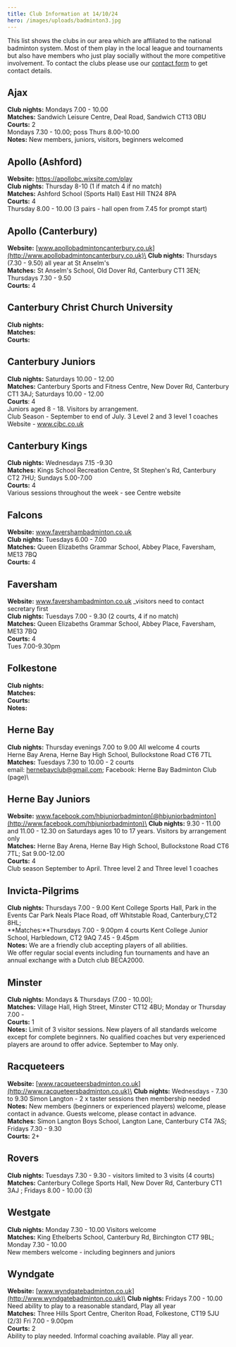 ```yaml
---
title: Club Information at 14/10/24
hero: /images/uploads/badminton3.jpg
---
```

This list shows the clubs in our area which are affiliated to the national badminton system. Most of them play in the local league and tournaments but also have members who just play socially without the more competitive involvement.  To contact the clubs please use our [contact form](https://www.nfrba.co.uk/contact/) to get contact details.

## Ajax

**Club nights:** Mondays 7.00 - 10.00\
**Matches:** Sandwich Leisure Centre, Deal Road, Sandwich CT13 0BU\
**Courts:** 2\
Mondays 7.30 - 10.00; poss Thurs 8.00-10.00\
**Notes:** New members, juniors, visitors, beginners welcomed

## Apollo (Ashford)

**Website:** <https://apollobc.wixsite.com/play>\
**Club nights:** Thursday 8-10 (1 if match 4 if no match)\
**Matches:** Ashford School (Sports Hall) East Hill TN24 8PA\
**Courts:** 4\
T﻿hursday 8.00 - 10.00 (3 pairs - hall open from 7.45 for prompt start)

## Apollo (Canterbury)

**Website:** [www.apollobadmintoncanterbury.co.uk](http://www.apollobadmintoncanterbury.co.uk)\
**Club nights:** Thursdays (7.30 - 9.50) all year at St Anselm's\
**Matches:** St Anselm's School, Old Dover Rd, Canterbury CT1 3EN; Thursdays 7.30 - 9.50\
**Courts:** 4

## Canterbury Christ Church University

**Club nights:** \
**Matches:**  \
**Courts:** 

## Canterbury Juniors

**Club nights:** Saturdays 10.00 - 12.00\
**Matches:** Canterbury Sports and Fitness Centre, New Dover Rd, Canterbury CT1 3AJ; Saturdays 10.00 - 12.00\
**Courts**: 4\
J﻿uniors aged 8 - 18. Visitors by arrangement.\
C﻿lub Season - September to end of July. 3 Level 2 and 3 level 1 coaches\
W﻿ebsite - www.cjbc.co.uk

## Canterbury Kings

**Club nights:** Wednesdays 7.15 -9.30\
**Matches:** Kings School Recreation Centre, St Stephen's Rd, Canterbury CT2 7HU; Sundays 5.00-7.00\
**Courts:** 4\
Various sessions throughout the week - see Centre website

## Falcons

**Website:** www.favershambadminton.co.uk [](http://www.favershambadminton.club)\
**Club nights:** Tuesdays 6.00 - 7.00 \
**Matches:** Queen Elizabeths Grammar School, Abbey Place, Faversham, ME13 7BQ\
**Courts:** 4

## Faversham

**Website:** www.favershambadminton.co.uk _visitors need to contact secretary first[](http://www.favershambadminton.club)\
**Club nights:** Tuesdays 7.00 - 9.30 (2 courts, 4 if no match)\
**Matches:** Queen Elizabeths Grammar School, Abbey Place, Faversham, ME13 7BQ\
**Courts:** 4\
T﻿ues 7.00-9.30pm 

## Folkestone

**Club nights:**\
**Matches:** \
**Courts:** \
**Notes:** 

## Herne Bay

**Club nights:** Thursday evenings 7.00 to 9.00  All welcome  4 courts\
Herne Bay Arena, Herne Bay High School, Bullockstone Road CT6 7TL\
**Matches:** Tuesdays 7.30 to 10.00 - 2 courts\
e﻿mail: hernebayclub@gmail.com; Facebook: Herne Bay Badminton Club (page)\

## Herne Bay Juniors

**Website:** www.facebook.com/hbjuniorbadminton[@hbjuniorbadminton](http://www.facebook.com/hbjuniorbadminton)\
**Club nights:** 9.30 - 11.00 and 11.00 - 12.30  on Saturdays ages 10 to 17 years. Visitors by arrangement only\
**Matches:** Herne Bay Arena, Herne Bay High School, Bullockstone Road CT6 7TL; Sat 9.00-12.00\
**Courts:** 4\
Club season September to April. Three level 2 and Three level 1 coaches

## Invicta-Pilgrims

**Club nights:** Thursdays 7.00 - 9.00 Kent College Sports Hall, Park in the Events Car Park Neals Place Road, off Whitstable Road, Canterbury,C﻿T2 8HL; \
**Matches:**Thursdays 7.00 - 9.00pm 4 courts Kent College Junior School, Harbledown, CT2 9AQ 7.45 - 9.45pm\
**Notes:** We are a friendly club accepting players of all abilities.\
We offer regular social events including fun tournaments and have an annual exchange with a Dutch club BECA2000.

## Minster

**Club nights:** Mondays & Thursdays (7.00 - 10.00);\
**Matches:** Village Hall, High Street, Minster CT12 4BU; Monday or Thursday 7.00 -\
**Courts:** 1\
**Notes:** Limit of 3 visitor sessions. New players of all standards welcome except for complete beginners. No qualified coaches but very experienced players are around to offer advice. September to May only.

## Racqueteers

**Website:** [www.racqueteersbadminton.co.uk](http://www.racqueteersbadminton.co.uk)\
**Club nights:** Wednesdays - 7.30 to 9.30 Simon Langton - 2 x taster sessions then membership needed\
**N﻿otes:** New members (beginners or experienced players) welcome, please contact in advance. Guests welcome, please contact in advance.\
**Matches:** Simon Langton Boys School, Langton Lane, Canterbury CT4 7AS; Fridays 7.30 - 9.30\
**Courts:** 2+

## Rovers

**Club nights:** Tuesdays 7.30 - 9.30 - visitors limited to 3 visits (4 courts)\
**Matches:** Canterbury College Sports Hall, New Dover Rd, Canterbury CT1 3AJ ; Fridays 8.00 - 10.00 (3)

## Westgate

**Club nights:** Monday 7.30 - 10.00 Visitors welcome\
**Matches:** King Ethelberts School, Canterbury Rd, Birchington CT7 9BL; Monday 7.30 - 10.00\
New members welcome - including beginners and juniors

## Wyndgate

**Website:** [www.wyndgatebadminton.co.uk](http://www.wyndgatebadminton.co.uk)\
**Club nights:** Fridays 7.00 - 10.00  Need ability to play to a reasonable standard, Play all year\
**Matches:** Three Hills Sport Centre, Cheriton Road, Folkestone, CT19 5JU (2/3) Fri 7.00 - 9.00pm\
**Courts:** 2\
Ability to play needed. Informal coaching available. Play all year.